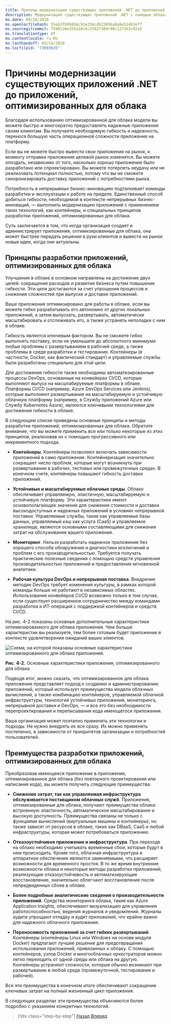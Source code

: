 ```yaml
---
title: Причины модернизации существующих приложений .NET до приложений, оптимизированных для облака
description: Модернизация существующих приложений .NET с помощью облака Azure и контейнеров Windows | Причины модернизации существующих приложений .NET до приложений, оптимизированных для облака
ms.date: 04/28/2018
ms.openlocfilehash: 55eb3fb9b0b6c91e25bcdb23056a8a8e51463ef7
ms.sourcegitcommit: 7588136e355e10cbc2582f389c90c127363c02a5
ms.translationtype: HT
ms.contentlocale: ru-RU
ms.lasthandoff: 03/14/2020
ms.locfileid: "73093635"
---
```

# <a name="reasons-to-modernize-existing-net-apps-to-cloud-optimized-applications"></a>Причины модернизации существующих приложений .NET до приложений, оптимизированных для облака

Благодаря использованию оптимизированной для облака модели вы можете быстро и многократно предоставлять надежные приложения своим клиентам. Вы получаете необходимую гибкость и надежность, перенося большую часть операционной сложности приложения на платформу.

Если вы не можете быстро вывести свои приложения на рынок, к моменту отправки приложения целевой рынок изменится. Вы можете опоздать, независимо от того, насколько хорошо приложение было разработано или спроектировано. Вы можете потерпеть неудачу или не реализовать потенциал полностью, потому что вы не сможете синхронизировать доставку приложений с потребностями рынка.

Потребность в непрерывных бизнес-инновациях подталкивает команды разработки и эксплуатации к работе на пределе. Единственный способ добиться гибкости, необходимой в контексте непрерывных бизнес-инноваций, — выполнить модернизацию приложений с применением таких технологий, как контейнеры, и специальных принципов разработки приложений, оптимизированных для облака.

Суть заключается в том, что когда организация создает и администрирует приложения, оптимизированные для облака, она может быстрее передать решения в руки клиентов и вывести на рынок новые идеи, когда они актуальны.

## <a name="cloud-optimized-application-principles-and-tenets"></a>Принципы разработки приложений, оптимизированных для облака

Улучшения в облаке в основном направлены на достижение двух целей: сокращение расходов и развитие бизнеса путем повышения гибкости. Эти цели достигаются за счет упрощения процессов и снижения сложностей при выпуске и доставке приложений.

Ваше приложение оптимизировано для работы в облаке, если вы можете гибко разрабатывать его автономно от других локальных приложений, а затем выпускать, развертывать, автоматически масштабировать и отслеживать его, а также устранять неполадки с ним в облаке.

*Гибкость* является ключевым фактором. Вы не сможете гибко выполнять поставку, если не уменьшите до абсолютного минимума любые проблемы с развертыванием в рабочей среде, а также проблемы в среде разработки и тестирования. Контейнеры (в частности, Docker, как фактический стандарт) и управляемые службы были разработаны специально для этой цели.

Для достижения гибкости также необходимы автоматизированные процессы DevOps, основанные на конвейерах CI/CD, которые выполняют выпуск на масштабируемые платформы в облаке. Платформы CI/CD (например, Azure DevOps Services или Jenkins), которые выполняют развертывание на масштабируемую и устойчивую облачную платформу (например, в Службу приложений Azure или Службу Kubernetes Azure), являются ключевыми технологиями для достижения гибкости в облаке.

В следующем списке приведены основные принципы и методы разработки приложений, оптимизированных для облака. Обратите внимание, что вы можете применить все или только некоторые из этих принципов, реализовав их с помощью прогрессивного или инкрементного подхода.

- **Контейнеры**. Контейнеры позволяют включать зависимости приложений в само приложение. Контейнеризация значительно сокращает число проблем, которые могут возникнуть при развертывании в рабочих, тестовых или промежуточных средах. В конечном счете, контейнеры повышают гибкость доставки приложений.

- **Устойчивые и масштабируемые облачные среды**. Облако обеспечивает управляемую, эластичную, масштабируемую и устойчивую платформу. Эти характеристики имеют основополагающее значение для снижения стоимости и доставки высокодоступных и надежных приложений в условиях непрерывной поставки. Управляемые службы, такие как управляемые базы данных, управляемый кэш как услуга (CaaS) и управляемое хранилище, являются основными составляющими для снижения затрат на обслуживание вашего приложения.

- **Мониторинг**. Нельзя разработать надежное приложение без хорошего способа обнаружения и диагностики исключений и проблем с его производительностью. Требуется получать практические полезные сведения с помощью средств управления производительностью приложений и предоставления мгновенной аналитики.

- **Рабочая культура DevOps и непрерывная поставка**. Внедрение методик DevOps требует изменения культуры, в рамках которой команды больше не работают в независимых областях. Использование конвейеров CI/CD возможно только в том случае, если существует расширенное сотрудничество между командами разработки и ИТ-операций с поддержкой контейнеров и средств CI/CD.

На рис. 4-2 показаны основные дополнительные характеристики оптимизированного для облака приложения. Чем больше характеристик вы реализуете, тем более готовым будет приложение в контексте удовлетворения ожиданий ваших клиентов.

![Схема, на которой показаны основные характеристики оптимизированного для облака приложения.](./media/main-pillars-cloud-optimized-application.png)

**Рис. 4-2.** Основные характеристики приложения, оптимизированного для облака

Подводя итог, можно сказать, что оптимизированное для облака приложение представляет подход к созданию и администрированию приложений, который использует преимущества модели облачных вычислений, а также комбинацию контейнеров, управляемой облачной инфраструктуры, технологий устойчивых приложений, мониторинга, непрерывной доставки и DevOps, — и все это без необходимости перепроектирования и переписывания кода имеющегося приложения.

Ваша организация может поэтапно применять эти технологии и подходы. Не нужно внедрять их все сразу. Их можно применять постепенно, в зависимости от приоритетов организации и потребностей пользователей.

## <a name="benefits-of-a-cloud-optimized-application"></a>Преимущества разработки приложений, оптимизированных для облака

Преобразовав имеющееся приложение в приложение, оптимизированное для облака (без повторного проектирования или написания кода), вы можете получить следующие преимущества:

- **Снижение затрат, так как управляемая инфраструктура обслуживается поставщиком облачных служб**. Приложения, оптимизированные для облака, получают преимущества облака: встроенную эластичность, автоматическое масштабирование и высокую доступность. Преимущества связаны не только с функциями вычислений (виртуальные машины и контейнеры), но также зависят от ресурсов в облаке, таких как DBaaS, CaaS и любой инфраструктуры, которая может потребоваться приложению.

- **Отказоустойчивое приложение и инфраструктура**. При переходе на облако необходимо учитывать временные сбои, которые будут в нем происходить. Кроме того, облачная инфраструктура и аппаратное обеспечение являются заменяемыми, что расширяет возможности для временного простоя. В то же время внутренние возможности облака и некоторые методы разработки приложений, реализующие отказоустойчивость и автоматизирующие восстановление, значительно облегчают восстановление после непредвиденных сбоев в облаке.

- **Более подробные аналитические сведения о производительности приложений**. Средства мониторинга облака, такие как Azure Application Insights, обеспечивают визуализацию для управления работоспособностью, ведения журналов и уведомлений. Журналы аудита упрощают отладку и аудит приложений, что крайне важно для надежного облачного приложения.

- **Переносимость приложений за счет гибких развертываний**. Контейнеры (контейнеры Linux или Windows на основе модуля Docker) предлагают лучшее решение для предотвращения использования приложений, привязанных к облаку. С помощью контейнеров, узлов Docker и многооблачных оркестраторов можно легко переходить от одной среды или облака на другую. Контейнеры устраняют сложности, которые обычно возникают при развертывании в любой среде (промежуточной, тестирования и рабочей).

Все эти преимущества в конечном итоге обеспечивают сокращение ключевых затрат на полный жизненный цикл приложения.

В следующих разделах эти преимущества объясняются более подробно с указанием конкретных технологий.

>[!div class="step-by-step"]
>[Назад](index.md)
>[Вперед](microsoft-technologies-in-cloud-optimized-applications.md)
